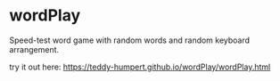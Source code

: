 # wordPlay
Speed-test word game with random words and random keyboard arrangement.

try it out here: https://teddy-humpert.github.io/wordPlay/wordPlay.html

